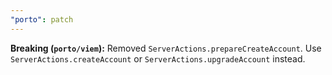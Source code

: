 ```yaml
---
"porto": patch
---
```


**Breaking (`porto/viem`):** Removed `ServerActions.prepareCreateAccount`. Use `ServerActions.createAccount` or `ServerActions.upgradeAccount` instead.